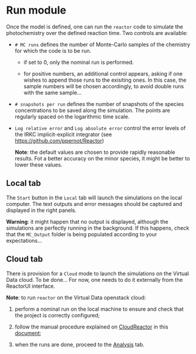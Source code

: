 # __Run__ module

Once the model is defined, one can run the `reactor` code to
simulate the photochemistry over the defined reaction time.
Two controls are available:

* `# MC runs` defines the number of Monte-Carlo samples
of the chemistry for which the code is to be run.

    + if set to 0, only the nominal run is performed.

    + for positive numbers, an additional control appears,
    asking if one wishes to append those runs to the exisiting
    ones. In this case, the sample numbers will be chosen 
    accordingly, to avoid double runs with the same sample...

* `# snapshots per run` defines the number of snapshots of the
species concentrations to be saved along the simulation. 
The points are regularly spaced on the logarithmic time scale.

* `Log relative error` and `Log absolute error` control
the error levels of the  IRKC implicit-explicit integrator
(see <https://github.com/ppernot/Reactor>)

    __Note__: the default values are chosen to provide rapidly 
    reasonable results. Fot a better accuracy on the minor species,
    it might be better to lower these values.

## __Local__ tab

The `Start` button in the `Local` tab will launch the simulations
on the local computer. 
The text outputs and error messages should be captured and displayed 
in the right panels.

__Warning__: it might happen that no output is displayed, although
the simulations are perfectly running in the background.
If this happens, check that the `MC_Output` folder is being 
populated according to your expectations...

## __Cloud__ tab

There is provision for a `Cloud` mode to launch the
simulations on the Virtual Data cloud. To be done...
For now, one needs to do it externally from the ReactorUI interface.

__Note__: to run `reactor` on the Virtual Data openstack cloud:

1. perform a nominal run on the local machine to ensure 
and check that the project is correctly configured;

2. follow the manual procedure explained on
[CloudReactor](https://github.com/ppernot/CloudReactor) 
in this
[document](https://github.com/ppernot/CloudReactor/blob/master/Doc/CloudReactor.pdf);

3. when the runs are done, proceed to the [Analysis](4-analysis.html) tab.

